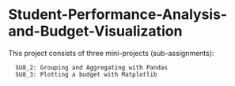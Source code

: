 # Student-Performance-Analysis-and-Budget-Visualization
This project consists of three mini-projects (sub-assignments): 
      
      SU8_2: Grouping and Aggregating with Pandas  
      SU8_3: Plotting a budget with Matplotlib
